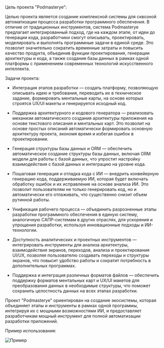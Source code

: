 Цель проекта "Podmasterye":

Целью проекта является создание комплексной системы для сквозной автоматизации процесса разработки программного обеспечения. В отличие от традиционных инструментов, система Podmasterye предлагает интегрированный подход, где на каждом этапе, от идеи до генерации кода, разработчики смогут описывать, проектировать, моделировать и выполнять программные задачи в единой среде. Это позволит значительно сократить временные затраты и повысить качество продукта, объединив функции проектирования, генерации архитектуры и кода, а также создания базы данных в рамках одной платформы с применением современных технологий искусственного интеллекта.

Задачи проекта:
- Интеграция этапов разработки — создать платформу, позволяющую описывать идею и требования, переводить их в техническое задание, 
    формировать ментальные карты, на основе которых строятся UX/UI макеты и генерируется исходный код.

-  Поддержка архитектурного и кодового генератора — реализовать механизм автоматического создания архитектуры приложения на основе текстового описания и ментальных карт. 
    Это позволит на основе простых описаний автоматически формировать основную архитектуру проекта, экономя время и избегая ошибок в проектировании.

- Генерация структуры базы данных и ORM — обеспечить автоматическое создание структуры базы данных, включая ORM модели для работы с базой данных, 
    что упростит настройку взаимодействия с базой данных и интеграцию на уровне кода.

- Пошаговая генерация и отладка кода с ИИ — внедрить конвейерную генерацию кода, поддерживаемую ИИ, 
    которая будет включать обработку ошибок и их исправление на основе анализа ИИ. Это позволит пользователям не только генерировать код, 
    но и автоматически его отлаживать, что существенно снизит объем рутинной работы.

- Унификация рабочего процесса — объединить разрозненные этапы разработки программного обеспечения в единую систему,
    аналогичную САПР-системам в других отраслях, 
    для ускорения и упрощения разработки, используя инновационные подходы и ИИ-технологии.

- Доступность аналитических и проектных инструментов — интегрировать инструменты для анализа архитектуры, 
    взаимодействия экранов, переходов, анализа и проектирования UI/UX, 
    позволяя пользователю создавать переходы и структуры экранов, что повысит удобство работы и сократит потребность в дополнительных программах.

 - Поддержка и интеграция различных форматов файлов — обеспечить поддержку форматов ментальных карт и UX/UI макетов для преобразования данных в необходимые структуры, 
    что поможет сохранить целостность данных на всех этапах разработки.

Проект "Podmasterye" ориентирован на создание экосистемы, которая объединяет этапы и инструменты в рамках одной программы, интегрируя их с мощными возможностями ИИ, 
и предоставляет разработчикам мощный инструмент для полной автоматизации разработки приложений.


Пример использования:

![Пример](https://github.com/user-attachments/assets/0a5a1ba8-8df1-4aad-b13b-15c21cb03d3a)
